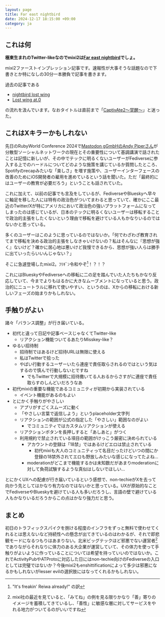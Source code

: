 ```yaml
---
layout: page
title: Far east nightbird
date: 2024-12-17 18:15:00 +09:00
category: ja
---
```


## これは何

**極東生まれのTwitter-likeなのでmixi2は[Far east nightbird](https://remywiki.com/Far_east_nightbird)でしょ。**

mixi2ファーストインプレッション記事です。速報性が大事そうな話題なので下書きとか特になしの30分一本勝負で記事を書きます。

過去の記事である

- [nightbird lost wing](/ja/nightbird-lost-wing.html)
- [Lost wing at.0](/ja/lost-wing-at-point-zero.html)

の流れを汲んでいます。なおタイトルは直前まで「[CaptivAte2〜覚醒〜](https://remywiki.com/CaptivAte2~kakusei~)」と迷った。

## これはXキラーかもしれない

先日のRubyWorld Conference 2024で[Mastodon gGmbHのAndy Piperさん](https://macaw.social/@andypiper)が分散型ソーシャルネットワークの現在とその重要性について基調講演で話されたことは記憶に新しいが、その中でテックに明るくないユーザーがFediverseに参入する上でのハードルについてどのような施策を講じているか質問したところ、Spotifyのrecapみたいな「楽しさ」を増す施策や、ユーザーインターフェースの改善のためにiOS開発者の雇用を進めているという話を聞いた。ただ「最終的にはユーザーの教育が必要だろう」ということも話されていた。

これに加えて、以前の記事でも言及をしているが、FediverseやBlueskyへ早々に軸足を移した人には特有の政治色がついてまわると思っていて、確かにここ最近のTwitter/Xが特にアメリカにおいて政治色の強いプラットフォームになってしまったのは感じているが、日本のテックに明るくないユーザーは移転することで政治的主張をしたくないという理由で移転を避けている人もかなりいるのではないかと思っている。

多くのユーザーはこのように思っているのではないか。「何でわざわざ教育されてまで移転を決める政治的主張をしなきゃいけないの？私はそんなに『思想が強く』ないけど？確かに居心地は悪いけど我慢できるから、思想が強い人らは勝手に出ていったらいいんじゃない？」

そこに急遽登場したmixi2。ﾌﾘｷﾞﾝ令和やぞ[^1]！？！？

これにはBlueskyやFediverseへの移転に二の足を踏んでいた人たちもかなり反応していて、今までよりもはるかに大きなムーブメントになっていると思う。政治的にニュートラルに移れて使いやすい、というのは、Xからの移転における新しいフェーズの始まりかもしれない。

## 手触りがよい

諸々「バランス調整」が行き届いている。

- 初代と違って日記や記事ベースじゃなくてTwitter-like
  - リアクション機能ついてるあたりMisskey-like？
- ゆるい招待制
  - 招待制ではあるけど招待URLは無限に使える
  - 私はTwitterで拾った
  - やばい行動するユーザーいたら連座で責任取らされるのではという気はするので慎んで行動しないとですね
    - でもTwitterで大規模に招待撒いてる人おるからさすがに連座で責任取らすのしんどいだろうなあ
- 初代mixiの重要な機能であるコミュニティが初期から実装されている
  - イベント機能があるのもよい
- とにかく手触りがやさしい
  - アプリがすごくスムーズに動く
  - 「やさしい言葉で返信しよう」というplaceholder文字列
  - リアクションの範囲が公式の指定した「やさしい」範囲なのがよい
    - でコミュニティではカスタムリアクションが使える
  - リアクションボタンを長押しすると「あしあと」がつく
  - 利用規約で禁止されている項目の範囲がけっこう厳密に決められている
    - アカウントの登録は「18禁」ではあるけどエロは禁止されている
      - 初代mixiも大人のコミュニティって名目だったけどいつの間にか登録の18禁外されてエロも野放しみたいな感じになってたよね…
    - moderationがどこまで機能するかは未知数だがあまりmoderationに対して負荷試験するような真似はしないでほしい…

とにかくUXへの配慮が行き届いているという感想で、non-techieがXを去って向かう先としてはかなり有力なのではないかと思っている。UXが原始的なことでFediverseやBlueskyを避けている人も多いだろうし、言語の壁で避けている人もかなりいるだろうからこの点はかなり強力だと思う。

## まとめ

初日のトラフィックスパイクを捌ける程度のインフラをずっと無料で使わせてくれるとは思えないなど持続性への懸念が出てきているのはわかるが、それで即悲観モードになるつもりはあまりない。北米ビッグテックほど邪悪でない運営者[^2]でありながらそれなりに体力のある大企業が運営していて、その体力を使って手触りがよいように作っていることについては希望を持っていいのではないか。これでActivityPubやATProtoに対応した日にはnon-techie向けのFediverseの入口としては完璧ではないか？今後mixi2もenshittificationによって多少は邪悪になるかもしれないがlesser evilの選択肢にはなってくれるかもしれない。

[^1]: "It's freakin' Reiwa already!" の訳
[^2]: mixi社の最近を見ていると、「みてね」の例を見る限りかなり「善」寄りのイメージを蓄積してきているし、「善性」に敏感な層に対してサービスをやれる地力がついてるのがいいですね